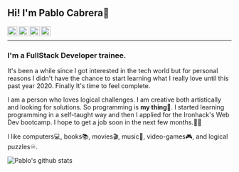 ## Hi! I'm Pablo Cabrera:wave:
[<img align='left' alt=' PabloCabreraR | LinkedIn' width='22px' src='https://cdns.iconmonstr.com/wp-content/assets/preview/2012/96/iconmonstr-linkedin-2.png' />][linkedin]
[<img align='left' alt=' PabloCabreraR | Gmail' width='22px' src='https://cdns.iconmonstr.com/wp-content/assets/preview/2018/96/iconmonstr-gmail-2.png' />][Gmail]
[<img align='left' alt=' PabloCabreraR | Whatsapp' width='22px' src='https://cdns.iconmonstr.com/wp-content/assets/preview/2016/240/iconmonstr-whatsapp-2.png' />][whatsapp]
[<img align='left' alt=' PabloCabreraR | Facebook' width='22px' src='https://cdns.iconmonstr.com/wp-content/assets/preview/2017/240/iconmonstr-facebook-6.png' />][facebook]


<br/><hr>
### I'm a FullStack Developer trainee.
It's been a while since I got interested in the tech world but for personal reasons I didn't have the chance to start learning what I really love until this past year 2020. Finally It's time to feel complete.

I am a person who loves logical challenges. I am creative both artistically and looking for solutions. So programming is **my thing**:muscle:. I started learning programming in a self-taught way and then I applied for the Ironhack's Web Dev bootcamp. I hope to get a job soon in the next few months.:technologist:

I like computers:computer:, books:books:, movies:clapper:, music:musical_score:, video-games:video_game:, and logical puzzles:infinity:.


![Pablo's github stats](https://github-readme-stats.vercel.app/api?username=PabloCabreraR&theme=dark&show_icons=true)

[linkedin]: https://www.linkedin.com/in/pablo-cabrera-rosado-3a76821b7/
[Gmail]: mailto:pablocabrera2g@gmail.com
[whatsapp]: https://wa.me/34607728997
[facebook]: https://www.facebook.com/pablo.cabrerarosado


